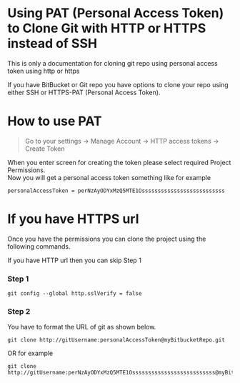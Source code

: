 # Using PAT (Personal Access Token) to Clone Git with HTTP or HTTPS instead of SSH
This is only a documentation for cloning git repo using personal access token using http or https

If you have BitBucket or Git repo you have options to clone your repo using either SSH or HTTPS-PAT (Personal Access Token).

# How to use PAT
> Go to your settings -> Manage Account -> HTTP access tokens -> Create Token

When you enter screen for creating the token please select required Project Permissions. <br/>
Now you will get a personal access token something like for example <br/>
```
personalAccessToken = perNzAyODYxMzQ5MTE1Ossssssssssssssssssssssssss
``` 

# If you have HTTPS url
Once you have the permissions you can clone the project using the following commands.

If you have HTTP url then you can skip Step 1

### Step 1
```
git config --global http.sslVerify = false
```

### Step 2
You have to format the URL of git as shown below. 
```
git clone http://gitUsername:personalAccessToken@myBitbucketRepo.git
```

OR for example
```
git clone http://gitUsername:perNzAyODYxMzQ5MTE1Ossssssssssssssssssssssssss@myBitbucketRepo.git
```



